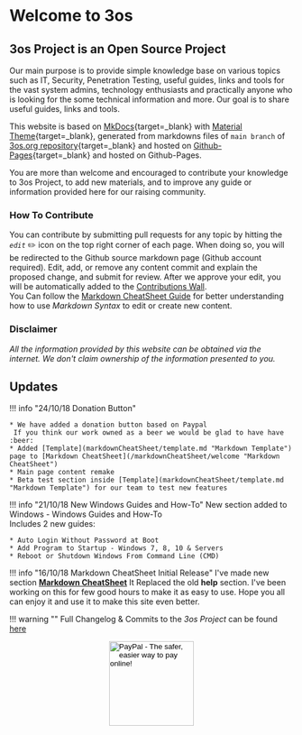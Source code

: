 # Welcome to 3os

## 3os Project is an Open Source Project

Our main purpose is to provide simple knowledge base on various topics such as IT, Security, Penetration Testing, useful guides, links and tools for the vast system admins, technology enthusiasts and practically anyone who is looking for the some technical information and more. Our goal is to share useful guides, links and tools.

This website is based on [MkDocs](https://www.mkdocs.org/ "MkDocs Official Site"){target=_blank} with [Material Theme](https://squidfunk.github.io/mkdocs-material/ "Material for MkDocs¶"){target=_blank}, generated from markdowns files of `main branch` of [3os.org repository](https://github.com/fire1ce/3os.org/ "Github fire1ce/3os.org/ repository"){target=_blank} and hosted on [Github-Pages](https://pages.github.com/ "Github-Pages"){target=_blank} and hosted on Github-Pages.

You are more than welcome and encouraged to contribute your knowledge to 3os Project, to add new materials, and to improve any guide or information provided here for our raising community.

### How To Contribute

You can contribute by submitting pull requests for any topic by hitting the _`edit`_ :pencil2: icon on the top right corner of each page. When doing so, you will be redirected to the Github source markdown page (Github account required).
Edit, add, or remove any content commit and explain the proposed change, and submit for review. After we approve your edit, you will be automatically added to the [Contributions Wall](contributions.md "Contributions Wall").  
You Can follow the [Markdown CheatSheet Guide](/markdownCheatSheet/welcome "Markdown CheatSheet Guide") for better understanding how to use _Markdown Syntax_ to edit or create new content.

### Disclaimer

_All the information provided by this website can be obtained via the internet.  We don't claim ownership of the information presented to you._

## Updates

!!! info "24/10/18 Donation Button"

    * We have added a donation button based on Paypal  
     If you think our work owned as a beer we would be glad to have have :beer:
    * Added [Template](markdownCheatSheet/template.md "Markdown Template") page to [Markdown CheatSheet](/markdownCheatSheet/welcome "Markdown CheatSheet")
    * Main page content remake
    * Beta test section inside [Template](markdownCheatSheet/template.md "Markdown Template") for our team to test new features

!!! info "21/10/18 New Windows Guides and How-To"
    New section added to Windows - Windows Guides and How-To  
    Includes 2 new guides:

    * Auto Login Without Password at Boot
    * Add Program to Startup - Windows 7, 8, 10 & Servers
    * Reboot or Shutdown Windows From Command Line (CMD)

!!! info "16/10/18 Markdown CheatSheet Initial Release"
    I've made new section __[Markdown CheatSheet](/markdownCheatSheet/welcome "Markdown CheatSheet")__ It Replaced the old __help__ section. I've been working on this for few good hours to make it as easy to use. Hope you all can enjoy it and use it to make this site even better.

!!! warning ""
    Full Changelog & Commits to the _3os Project_ can be found [here](CHANGELOG.md "Full CHANGELOG")

<!-- Donation Button -->
<form action="https://www.paypal.com/cgi-bin/webscr" method="post" target="_top" align="center"><input type="hidden" name="cmd" value="_s-xclick"><input type="hidden" name="hosted_button_id" value="Q94AU5RUD4X6A"><input type="image" src="https://raw.githubusercontent.com/fire1ce/3os.org/gh-pages/assets/images/beerDonation.png" width="150px" border="0" name="submit" alt="PayPal - The safer, easier way to pay online!"><img alt="" border="0" src="https://www.paypalobjects.com/en_US/i/scr/pixel.gif" width="1" height="1"></form>
<!-- Donation Button -->